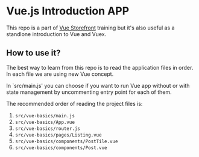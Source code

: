# Vue.js Introduction APP

This repo is a part of [Vue Storefront](https://github.com/DivanteLtd/vue-storefront) training but it's also useful as a standlone introduction to Vue and Vuex.

## How to use it?

The best way to learn from this repo is to read the application files in order. In each file we are using new Vue concept.


In `src/main.js' you can choose if you want to run Vue app without or with state management by uncommenting entry point for each of them.

The recommended order of reading the project files is:
1. `src/vue-basics/main.js`
2. `src/vue-basics/App.vue`
3. `src/vue-basics/router.js`
4. `src/vue-basics/pages/Listing.vue`
5. `src/vue-basics/components/PostTile.vue`
5. `src/vue-basics/components/Post.vue`
